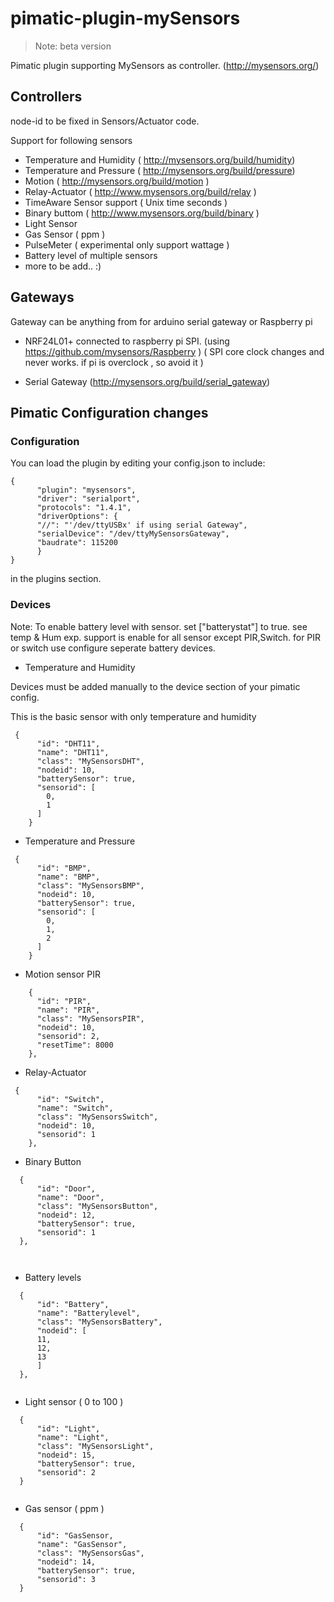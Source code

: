 pimatic-plugin-mySensors
========================

> Note:  beta version 

Pimatic plugin supporting MySensors as controller. (http://mysensors.org/)

Controllers
-----------
  node-id to be fixed in Sensors/Actuator code.

  Support for following sensors
  * Temperature and Humidity  ( http://mysensors.org/build/humidity)
  * Temperature and Pressure ( http://mysensors.org/build/pressure)
  * Motion ( http://mysensors.org/build/motion )
  * Relay-Actuator ( http://www.mysensors.org/build/relay )
  * TimeAware Sensor support ( Unix time seconds ) 
  * Binary buttom ( http://www.mysensors.org/build/binary )
  * Light Sensor 
  * Gas Sensor ( ppm )
  * PulseMeter ( experimental only support wattage )
  * Battery level  of multiple sensors
  * more to be add.. :)

Gateways
--------- 
  Gateway can be anything from for arduino serial gateway or Raspberry pi 
   
  * NRF24L01+ connected to  raspberry pi SPI. (using  https://github.com/mysensors/Raspberry )
    ( SPI core clock changes and never works. if pi is  overclock , so avoid it )
    
  * Serial Gateway (http://mysensors.org/build/serial_gateway)

Pimatic Configuration changes   
-----------------------------

### Configuration

You can load the plugin by editing your config.json to include:
```
{
      "plugin": "mysensors",
      "driver": "serialport",
      "protocols": "1.4.1",
      "driverOptions": {
      "//": "'/dev/ttyUSBx' if using serial Gateway",
      "serialDevice": "/dev/ttyMySensorsGateway", 
      "baudrate": 115200
      }
}
```
in the plugins section. 

### Devices

 Note:  To enable battery level with  sensor. set ["batterystat"] to true. see temp & Hum exp.
        support is enable for all sensor except PIR,Switch. for PIR or switch use configure seperate battery devices.

* Temperature and Humidity

Devices must be added manually to the device section of your pimatic config.

This is the basic sensor with only temperature and humidity
```
 {
      "id": "DHT11",
      "name": "DHT11",
      "class": "MySensorsDHT",
      "nodeid": 10,
      "batterySensor": true,
      "sensorid": [
        0,
        1
      ]
    }
```

* Temperature and Pressure

```
 {
      "id": "BMP",
      "name": "BMP",
      "class": "MySensorsBMP",
      "nodeid": 10,
      "batterySensor": true,
      "sensorid": [
        0,
        1,
        2
      ]
    }
```

* Motion sensor PIR 
 
```
    {
      "id": "PIR",
      "name": "PIR",
      "class": "MySensorsPIR",
      "nodeid": 10,
      "sensorid": 2,
      "resetTime": 8000
    },
```
* Relay-Actuator 
 
```
 {
      "id": "Switch",
      "name": "Switch",
      "class": "MySensorsSwitch",
      "nodeid": 10,
      "sensorid": 1
    },
```
* Binary Button
 
```
  {
      "id": "Door",
      "name": "Door",
      "class": "MySensorsButton",
      "nodeid": 12,
      "batterySensor": true,
      "sensorid": 1
  },

  
```
*  Battery levels
```
  {
      "id": "Battery",
      "name": "Batterylevel",
      "class": "MySensorsBattery",
      "nodeid": [
      11,
      12,
      13
      ]
  },
  
```  
*  Light sensor ( 0 to 100 )
```
  {
      "id": "Light",
      "name": "Light",
      "class": "MySensorsLight",
      "nodeid": 15,
      "batterySensor": true,
      "sensorid": 2
  }
  
```
*  Gas sensor ( ppm )
```
  {
      "id": "GasSensor,
      "name": "GasSensor",
      "class": "MySensorsGas",
      "nodeid": 14,
      "batterySensor": true,
      "sensorid": 3
  }
  
```  
